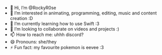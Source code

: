 - 👋 Hi, I’m @RockyR0se
- 👀 I’m interested in animating, programming, editing, music and content creation :D
- 🌱 I’m currently learning how to use Swift :3
- 💞️ I’m looking to collaborate on videos and projects :)
- 📫 How to reach me: uhhh discord? 
- 😄 Pronouns: she/they
- ⚡ Fun fact: my favourite pokemon is eevee :3

<!---
RockyR0se/RockyR0se is a ✨ special ✨ repository because its `README.md` (this file) appears on your GitHub profile.
You can click the Preview link to take a look at your changes.
--->
